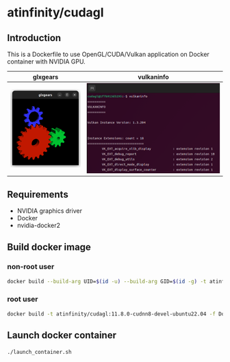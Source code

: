 # atinfinity/cudagl

## Introduction

This is a Dockerfile to use OpenGL/CUDA/Vulkan application on Docker container with NVIDIA GPU.

|glxgears|vulkaninfo|
|---|---|
|![glxgears](img/glxgears.png)|![vulkaninfo](img/vulkaninfo.png)|

## Requirements

- NVIDIA graphics driver
- Docker
- nvidia-docker2

## Build docker image

### non-root user

```bash
docker build --build-arg UID=$(id -u) --build-arg GID=$(id -g) -t atinfinity/cudagl:11.8.0-cudnn8-devel-ubuntu22.04 .
```

### root user

```bash
docker build -t atinfinity/cudagl:11.8.0-cudnn8-devel-ubuntu22.04 -f Dockerfile.root .
```

## Launch docker container

```bash
./launch_container.sh
```
